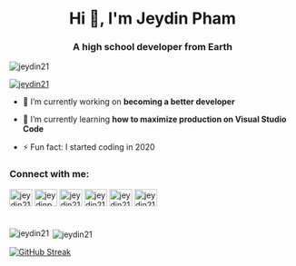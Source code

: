 <h1 align="center">Hi 👋, I'm Jeydin Pham</h1>
<h3 align="center">A high school developer from Earth</h3>

<p align="left"> <img src="https://komarev.com/ghpvc/?username=jeydin21&label=Profile%20Views&color=0e75b6&style=flat" alt="jeydin21" /> </p>

<p align="left"> <a href="https://github.com/ryo-ma/github-profile-trophy"><img src="https://github-profile-trophy.vercel.app/?username=jeydin21" alt="jeydin21" /></a> </p>

- 🔭 I’m currently working on **becoming a better developer**

- 🌱 I’m currently learning **how to maximize production on Visual Studio Code**

- ⚡ Fun fact: I started coding in 2020

<h3 align="left">Connect with me:</h3>
<p align="left">
<a href="https://twitter.com/jeydin21" target="blank"><img align="center" src="https://raw.githubusercontent.com/rahuldkjain/github-profile-readme-generator/master/src/images/icons/Social/twitter.svg" alt="jeydin21" height="30" width="40" /></a>
<a href="https://linkedin.com/in/jeydinpham" target="blank"><img align="center" src="https://raw.githubusercontent.com/rahuldkjain/github-profile-readme-generator/master/src/images/icons/Social/linked-in-alt.svg" alt="jeydinpham" height="30" width="40" /></a>
<a href="https://instagram.com/jeydin21" target="blank"><img align="center" src="https://raw.githubusercontent.com/rahuldkjain/github-profile-readme-generator/master/src/images/icons/Social/instagram.svg" alt="jeydin21" height="30" width="40" /></a>
<a href="https://www.youtube.com/c/jeydin21" target="blank"><img align="center" src="https://raw.githubusercontent.com/rahuldkjain/github-profile-readme-generator/master/src/images/icons/Social/youtube.svg" alt="jeydin21" height="30" width="40" /></a>
<a href="https://www.hackerrank.com/jeydin21" target="blank"><img align="center" src="https://raw.githubusercontent.com/rahuldkjain/github-profile-readme-generator/master/src/images/icons/Social/hackerrank.svg" alt="jeydin21" height="30" width="40" /></a>
<a href="https://www.leetcode.com/jeydin21" target="blank"><img align="center" src="https://raw.githubusercontent.com/rahuldkjain/github-profile-readme-generator/master/src/images/icons/Social/leet-code.svg" alt="jeydin21" height="30" width="40" /></a>
</p>

# 

<p><img align="left" src="https://github-readme-stats.vercel.app/api/top-langs?username=jeydin21&show_icons=true&theme=tokyonight&locale=en&layout=compact" alt="jeydin21" /></p>

<p>&nbsp;<img align="center" src="https://github-readme-stats.vercel.app/api?username=jeydin21&show_icons=true&theme=catppuccin_mocha&locale=en" alt="jeydin21" /></p>

[![GitHub Streak](https://github-readme-streak-stats.herokuapp.com?user=Jeydin21&theme=catppuccin-mocha)](https://git.io/streak-stats)
